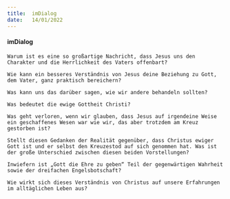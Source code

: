 ```yaml
---
title:  imDialog
date:   14/01/2022
---
```


#### imDialog

`Warum ist es eine so großartige Nachricht, dass Jesus uns den Charakter und die Herrlichkeit des Vaters offenbart?`

`Wie kann ein besseres Verständnis von Jesus deine Beziehung zu Gott, dem Vater, ganz praktisch bereichern?`

`Was kann uns das darüber sagen, wie wir andere behandeln sollten?`

`Was bedeutet die ewige Gottheit Christi?`

`Was geht verloren, wenn wir glauben, dass Jesus auf irgendeine Weise ein geschaffenes Wesen war wie wir, das aber trotzdem am Kreuz gestorben ist?`

`Stellt diesen Gedanken der Realität gegenüber, dass Christus ewiger Gott ist und er selbst den Kreuzestod auf sich genommen hat. Was ist der große Unterschied zwischen diesen beiden Vorstellungen?`

`Inwiefern ist „Gott die Ehre zu geben“ Teil der gegenwärtigen Wahrheit sowie der dreifachen Engelsbotschaft?`

`Wie wirkt sich dieses Verständnis von Christus auf unsere Erfahrungen im alltäglichen Leben aus?`
